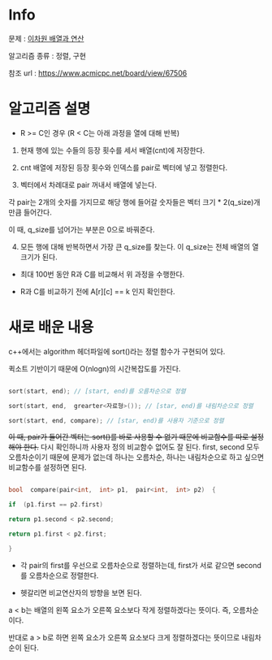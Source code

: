 
# Info

  

  

문제 : [이차원 배열과 연산](https://www.acmicpc.net/problem/17140)

  

  

알고리즘 종류 : 정렬, 구현

  

  

참조 url : https://www.acmicpc.net/board/view/67506

  

  

# 알고리즘 설명

- R >= C인 경우 (R < C는 아래 과정을 열에 대해 반복)

1. 현재 행에 있는 수들의 등장 횟수를 세서 배열(cnt)에 저장한다.

2. cnt 배열에 저장된 등장 횟수와 인덱스를 pair로 벡터에 넣고 정렬한다.

3. 벡터에서 차례대로 pair 꺼내서 배열에 넣는다.

각 pair는 2개의 숫자를 가지므로 해당 행에 들어갈 숫자들은 벡터 크기 * 2(q_size)개 만큼 들어간다.

이 때, q_size를 넘어가는 부분은 0으로 바꿔준다.

4. 모든 행에 대해 반복하면서 가장 큰 q_size를 찾는다. 이 q_size는 전체 배열의 열 크기가 된다.

- 최대 100번 동안 R과 C를 비교해서 위 과정을 수행한다.

- R과 C를 비교하기 전에 A[r][c] == k 인지 확인한다.

  

# 새로 배운 내용

c++에서는 algorithm 헤더파일에 sort()라는 정렬 함수가 구현되어 있다.

퀵소트 기반이기 때문에 O(nlogn)의 시간복잡도를 가진다.

```c++

sort(start, end); // [start, end)를 오름차순으로 정렬

sort(start, end,  grearter<자료형>()); // [star, end)를 내림차순으로 정렬

sort(start, end, compare); // [star, end)를 사용자 기준으로 정렬

```

  

~~이 때, pair가 들어간 벡터는 sort()를 바로 사용할 수 없기 때문에 비교함수를 따로 설정해야 한다.~~
다시 확인하니까 사용자 정의 비교함수 없어도 잘 된다.
first, second 모두 오름차순이기 때문에 문제가 없는데 하나는 오름차순, 하나는 내림차순으로 하고 싶으면 비교함수를 설정하면 된다.

```c++

bool  compare(pair<int,  int> p1,  pair<int,  int> p2)  {

if  (p1.first == p2.first)

return p1.second < p2.second;

return p1.first < p2.first;

}

```

- 각 pair의 first를 우선으로 오름차순으로 정렬하는데, first가 서로 같으면 second를 오름차순으로 정렬한다.

- 헷갈리면 비교연산자의 방향을 보면 된다.

a < b는 배열의 왼쪽 요소가 오른쪽 요소보다 작게 정렬하겠다는 뜻이다. 즉, 오름차순이다.

반대로 a > b로 하면 왼쪽 요소가 오른쪽 요소보다 크게 정렬하겠다는 뜻이므로 내림차순이 된다.